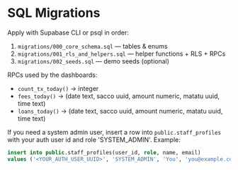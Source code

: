 # SQL Migrations
Apply with Supabase CLI or psql in order:

1. `migrations/000_core_schema.sql` — tables & enums
2. `migrations/001_rls_and_helpers.sql` — helper functions + RLS + RPCs
3. `migrations/002_seeds.sql` — demo seeds (optional)

RPCs used by the dashboards:
- `count_tx_today()` → integer
- `fees_today()`     → (date text, sacco uuid, amount numeric, matatu uuid, time text)
- `loans_today()`    → (date text, sacco uuid, amount numeric, matatu uuid, time text)

If you need a system admin user, insert a row into `public.staff_profiles`
with your auth user id and role 'SYSTEM_ADMIN'. Example:

```sql
insert into public.staff_profiles(user_id, role, name, email)
values ('<YOUR_AUTH_USER_UUID>', 'SYSTEM_ADMIN', 'You', 'you@example.com');
```